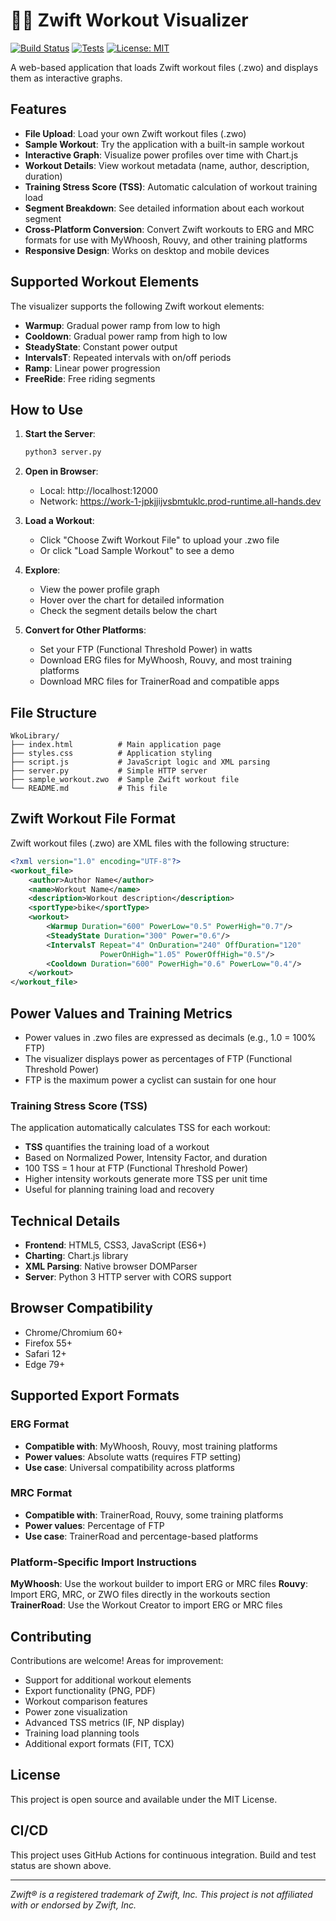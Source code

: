 # 🚴‍♂️ Zwift Workout Visualizer

[![Build Status](https://github.com/<your-username>/<your-repo>/actions/workflows/ci.yml/badge.svg)](https://github.com/<your-username>/<your-repo>/actions)
[![Tests](https://github.com/<your-username>/<your-repo>/actions/workflows/ci.yml/badge.svg?event=push)](https://github.com/<your-username>/<your-repo>/actions)
[![License: MIT](https://img.shields.io/badge/License-MIT-yellow.svg)](LICENSE)

A web-based application that loads Zwift workout files (.zwo) and displays them as interactive graphs.

## Features

- **File Upload**: Load your own Zwift workout files (.zwo)
- **Sample Workout**: Try the application with a built-in sample workout
- **Interactive Graph**: Visualize power profiles over time with Chart.js
- **Workout Details**: View workout metadata (name, author, description, duration)
- **Training Stress Score (TSS)**: Automatic calculation of workout training load
- **Segment Breakdown**: See detailed information about each workout segment
- **Cross-Platform Conversion**: Convert Zwift workouts to ERG and MRC formats for use with MyWhoosh, Rouvy, and other training platforms
- **Responsive Design**: Works on desktop and mobile devices

## Supported Workout Elements

The visualizer supports the following Zwift workout elements:

- **Warmup**: Gradual power ramp from low to high
- **Cooldown**: Gradual power ramp from high to low
- **SteadyState**: Constant power output
- **IntervalsT**: Repeated intervals with on/off periods
- **Ramp**: Linear power progression
- **FreeRide**: Free riding segments

## How to Use

1. **Start the Server**:

   ```bash
   python3 server.py
   ```

2. **Open in Browser**:
   - Local: http://localhost:12000
   - Network: https://work-1-jpkjjijvsbmtuklc.prod-runtime.all-hands.dev

3. **Load a Workout**:
   - Click "Choose Zwift Workout File" to upload your .zwo file
   - Or click "Load Sample Workout" to see a demo

4. **Explore**:
   - View the power profile graph
   - Hover over the chart for detailed information
   - Check the segment details below the chart

5. **Convert for Other Platforms**:
   - Set your FTP (Functional Threshold Power) in watts
   - Download ERG files for MyWhoosh, Rouvy, and most training platforms
   - Download MRC files for TrainerRoad and compatible apps

## File Structure

```
WkoLibrary/
├── index.html          # Main application page
├── styles.css          # Application styling
├── script.js           # JavaScript logic and XML parsing
├── server.py           # Simple HTTP server
├── sample_workout.zwo  # Sample Zwift workout file
└── README.md           # This file
```

## Zwift Workout File Format

Zwift workout files (.zwo) are XML files with the following structure:

```xml
<?xml version="1.0" encoding="UTF-8"?>
<workout_file>
    <author>Author Name</author>
    <name>Workout Name</name>
    <description>Workout description</description>
    <sportType>bike</sportType>
    <workout>
        <Warmup Duration="600" PowerLow="0.5" PowerHigh="0.7"/>
        <SteadyState Duration="300" Power="0.6"/>
        <IntervalsT Repeat="4" OnDuration="240" OffDuration="120"
                    PowerOnHigh="1.05" PowerOffHigh="0.5"/>
        <Cooldown Duration="600" PowerHigh="0.6" PowerLow="0.4"/>
    </workout>
</workout_file>
```

## Power Values and Training Metrics

- Power values in .zwo files are expressed as decimals (e.g., 1.0 = 100% FTP)
- The visualizer displays power as percentages of FTP (Functional Threshold Power)
- FTP is the maximum power a cyclist can sustain for one hour

### Training Stress Score (TSS)

The application automatically calculates TSS for each workout:

- **TSS** quantifies the training load of a workout
- Based on Normalized Power, Intensity Factor, and duration
- 100 TSS = 1 hour at FTP (Functional Threshold Power)
- Higher intensity workouts generate more TSS per unit time
- Useful for planning training load and recovery

## Technical Details

- **Frontend**: HTML5, CSS3, JavaScript (ES6+)
- **Charting**: Chart.js library
- **XML Parsing**: Native browser DOMParser
- **Server**: Python 3 HTTP server with CORS support

## Browser Compatibility

- Chrome/Chromium 60+
- Firefox 55+
- Safari 12+
- Edge 79+

## Supported Export Formats

### ERG Format

- **Compatible with**: MyWhoosh, Rouvy, most training platforms
- **Power values**: Absolute watts (requires FTP setting)
- **Use case**: Universal compatibility across platforms

### MRC Format

- **Compatible with**: TrainerRoad, Rouvy, some training platforms
- **Power values**: Percentage of FTP
- **Use case**: TrainerRoad and percentage-based platforms

### Platform-Specific Import Instructions

**MyWhoosh**: Use the workout builder to import ERG or MRC files
**Rouvy**: Import ERG, MRC, or ZWO files directly in the workouts section
**TrainerRoad**: Use the Workout Creator to import ERG or MRC files

## Contributing

Contributions are welcome! Areas for improvement:

- Support for additional workout elements
- Export functionality (PNG, PDF)
- Workout comparison features
- Power zone visualization
- Advanced TSS metrics (IF, NP display)
- Training load planning tools
- Additional export formats (FIT, TCX)

## License

This project is open source and available under the MIT License.

## CI/CD

This project uses GitHub Actions for continuous integration. Build and test status are shown above.

---

_Zwift® is a registered trademark of Zwift, Inc. This project is not affiliated with or endorsed by Zwift, Inc._
